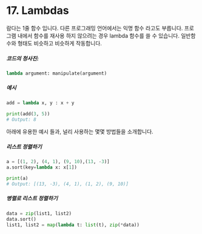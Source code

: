 # 17. Lambdas

람다는 1줄 함수 입니다. 다른 프로그래밍 언어에서는 익명 함수 라고도 부릅니다. 프로그램 내에서 함수를 재사용 하지 않으려는 경우 lambda 함수를 쓸 수 있습니다. 일반함수와 형태도 비슷하고 비슷하게 작동합니다. 

##### 코드의 청사진:

```python
lambda argument: manipulate(argument)
```

##### 예시

```python
add = lambda x, y : x + y

print(add(3, 5))
# Output: 8
```

아래에 유용한 예시 들과, 널리 사용하는 몇몇 방법들을 소개합니다.

##### 리스트 정렬하기

```python
a = [(1, 2), (4, 1), (9, 10),(13, -3)]
a.sort(key=lambda x: x[1])

print(a)
# Output: [(13, -3), (4, 1), (1, 2), (9, 10)]
```

##### 병렬로 리스트 정렬하기

```python
data = zip(list1, list2)
data.sort()
list1, list2 = map(lambda t: list(t), zip(*data))
```



